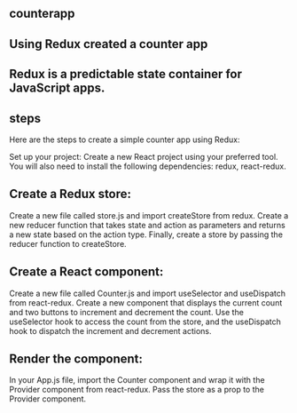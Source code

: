 ## counterapp
## Using Redux created a counter app  
## Redux is a predictable state container for JavaScript apps.
## steps 
Here are the steps to create a simple counter app using Redux:

Set up your project:
Create a new React project using your preferred tool. You will also need to install the following dependencies: redux, react-redux.

## Create a Redux store:
Create a new file called store.js and import createStore from redux. Create a new reducer function that takes state and action as parameters and returns a new state based on the action type. Finally, create a store by passing the reducer function to createStore.
## Create a React component:
Create a new file called Counter.js and import useSelector and useDispatch from react-redux. Create a new component that displays the current count and two buttons to increment and decrement the count. Use the useSelector hook to access the count from the store, and the useDispatch hook to dispatch the increment and decrement actions.
## Render the component:
In your App.js file, import the Counter component and wrap it with the Provider component from react-redux. Pass the store as a prop to the Provider component.
